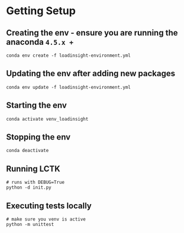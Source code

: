 # Getting Setup

## Creating the env - ensure you are running the anaconda `4.5.x +`
```
conda env create -f loadinsight-environment.yml
```

## Updating the env after adding new packages
```
conda env update -f loadinsight-environment.yml
```

## Starting the env
```
conda activate venv_loadinsight
```

## Stopping the env
```
conda deactivate
```

## Running LCTK
```
# runs with DEBUG=True
python -d init.py 
```

## Executing tests locally
```
# make sure you venv is active
python -m unittest
```